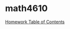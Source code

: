 # math4610

[Homework Table of Contents](https://github.com/clarissalabrum/math4610/blob/master/homework/homeworkTableContents.md)
